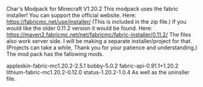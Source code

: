 Char's Modpack for Minecraft V1.20.2
This modpack uses the fabric installer!
You can support the official website.
Here: https://fabricmc.net/use/installer/
(This is included in the zip file.) If you would like the older 0.11.2 version it would be found.
Here: https://maven2.fabricmc.net/net/fabricmc/fabric-installer/0.11.2/
The files also work server side. I will be making a separate installer/project for that.
(Projects can take a while, Thank you for your patience and understanding.)
The mod pack has the fallowing mods.

appleskin-fabric-mc1.20.2-2.5.1
bobby-5.0.2
fabric-api-0.91.1+1.20.2
lithium-fabric-mc1.20.2-0.12.0
status-1.20.2-1.0.4
As well as the uninsller file.
